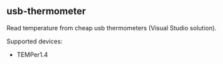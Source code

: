 ## usb-thermometer 

Read temperature from cheap usb thermometers (Visual Studio solution).

Supported devices:
* TEMPer1.4